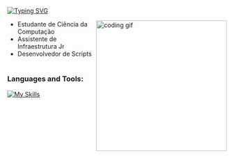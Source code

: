 [![Typing SVG](https://readme-typing-svg.demolab.com?weight=500&size=30&letterSpacing=5px&duration=1000&pause=1000&color=00FF00&center=true&vCenter=true&width=600&height=60&lines=Eduardo+Santos;Computer+Science+Student)](https://git.io/typing-svg)

<img align="right" src="https://media.tenor.com/YZPnGuPeZv8AAAAd/coding.gif" width=300px alt="coding gif">

- Estudante de Ciência da Computação
- Assistente de Infraestrutura Jr
- Desenvolvedor de Scripts
#
<h3 align="left">Languages and Tools:</h3>

[![My Skills](https://skillicons.dev/icons?i=figma,html,css,javascript,php,mysql,postgresql&theme=dark)](https://skillicons.dev)
